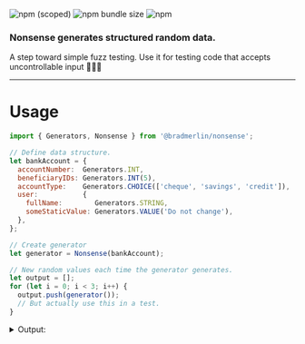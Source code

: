 ![npm (scoped)](https://img.shields.io/npm/v/@bradmerlin/nonsense.svg?style=flat-square) ![npm bundle size](https://img.shields.io/bundlephobia/minzip/@bradmerlin/nonsense.svg) ![npm](https://img.shields.io/npm/dt/@bradmerlin/nonsense.svg?style=flat-square)

### Nonsense generates structured random data.

A step toward simple fuzz testing. Use it for testing code that accepts uncontrollable input 🐊🐊🐊

------

# Usage

```javascript
import { Generators, Nonsense } from '@bradmerlin/nonsense';

// Define data structure.
let bankAccount = {
  accountNumber:  Generators.INT,
  beneficiaryIDs: Generators.INT(5),
  accountType:    Generators.CHOICE(['cheque', 'savings', 'credit']),
  user:           {
    fullName:        Generators.STRING,
    someStaticValue: Generators.VALUE('Do not change'),
  },
};

// Create generator
let generator = Nonsense(bankAccount);

// New random values each time the generator generates.
let output = [];
for (let i = 0; i < 3; i++) {
  output.push(generator());
  // But actually use this in a test.
}
```

<details><summary>Output:</summary><p>

```javascript
[
  {
    accountNumber: 1,
    beneficiaryIDs: [16, 53, 46, 7, 73],
    accountType: 'cheque',
    user: {
      fullName: "'=S:[~U£Æ¬¥U8SÄ°6µVG)-_^hG¢f12g¨w@ÇMN&~",
      someStaticValue: 'Do not change'
    }
  },
  {
    accountNumber: 99,
    beneficiaryIDs: [84, 33, 5, 99, 74],
    accountType: 'cheque',
    user: {
      fullName: 'F¯ÁI%w·½·\\¯´^ª%X?pSÂ]p®JkE¶º}?TyJ9¬3³¨À',
      someStaticValue: 'Do not change'
    }
  },
  {
    accountNumber: 52,
    beneficiaryIDs: [25, 6, 3, 33, 43],
    accountType: 'savings',
    user: {
      fullName: 'HEse¼V9I_·CMµS6r·Lª47ºª;4v_P>&<ÇqP®b{PF(l',
      someStaticValue: 'Do not change'
    }
  }
]
```
</p></details>
